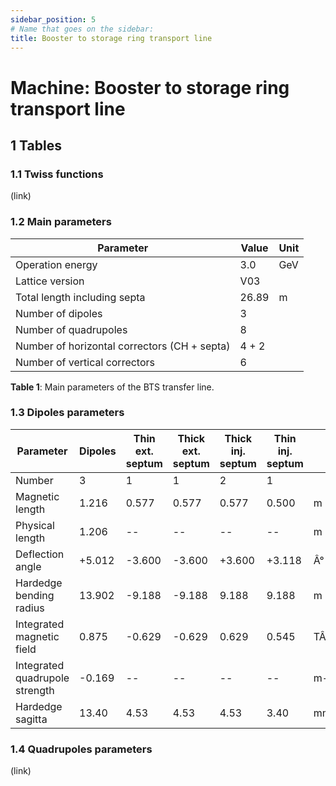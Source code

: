 ```yaml
---
sidebar_position: 5
# Name that goes on the sidebar:
title: Booster to storage ring transport line
---
```


# Machine: Booster to storage ring transport line

## 1 Tables

### 1.1 Twiss functions

(link)

### 1.2 Main parameters

| Parameter | Value | Unit |
| --- | --- | ---|
| Operation energy | 3.0 | GeV |
| Lattice version | V03 |  |
| Total length including septa | 26.89 | m |
| Number of dipoles | 3 |  |
| Number of quadrupoles | 8 |  |
| Number of horizontal correctors (CH + septa) | 4 + 2 |  |
| Number of vertical correctors | 6 | 

**Table 1**: Main parameters of the BTS transfer line.

### 1.3 Dipoles parameters

| Parameter | Dipoles | Thin ext. septum | Thick ext. septum | Thick inj. septum | Thin inj. septum |  |
| --- | --- | --- | --- | --- | --- | --- |
| Number | 3 | 1 | 1 | 2 | 1 |  |
| Magnetic length | 1.216 | 0.577 | 0.577 | 0.577 | 0.500 | m |
| Physical length | 1.206 | -- | -- | -- | -- | m |
| Deflection angle | +5.012 | -3.600 | -3.600 | +3.600 | +3.118 | Â° |
| Hardedge bending radius | 13.902 | -9.188 | -9.188 | 9.188 | 9.188 | m |
| Integrated magnetic field | 0.875 | -0.629 | -0.629 | 0.629 | 0.545 | TÂ·m |
| Integrated quadrupole strength | -0.169 | -- | -- | -- | -- | m-1 |
| Hardedge sagitta | 13.40 | 4.53 | 4.53 | 4.53 | 3.40 | mm 

### 1.4 Quadrupoles parameters

(link)